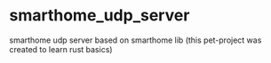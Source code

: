 # smarthome_udp_server

smarthome udp server based on smarthome lib
(this pet-project was created to learn rust basics)
